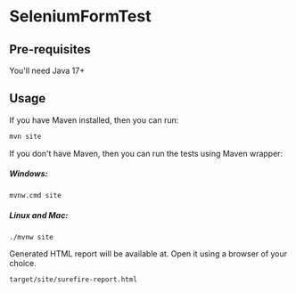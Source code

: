 # SeleniumFormTest

## Pre-requisites
You'll need Java 17+

## Usage
If you have Maven installed, then you can run:
```bash
mvn site
```

If you don't have Maven, then you can run the tests using Maven wrapper:
##### Windows:
```bash
mvnw.cmd site
```
##### Linux and Mac:
```bash
./mvnw site
```

Generated HTML report will be available at. Open it using a browser of your choice.

```bash
target/site/surefire-report.html
```
